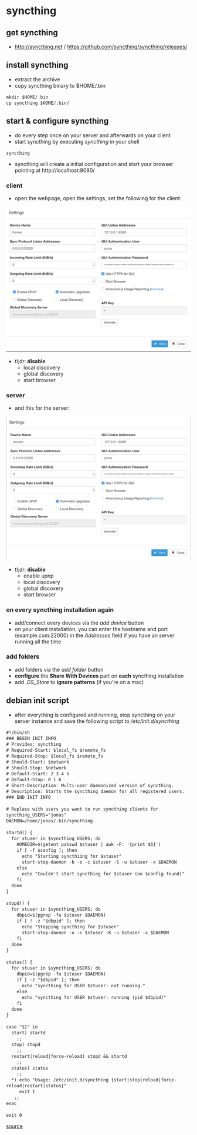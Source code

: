 # syncthing

## get syncthing
* http://syncthing.net / https://github.com/syncthing/syncthing/releases/

## install syncthing
* extract the archive
* copy syncthing binary to $HOME/.bin

```
mkdir $HOME/.bin
cp syncthing $HOME/.bin/
```

## start & configure syncthing
* do every step once on your server and afterwards on your client
* start syncthing by executing *syncthing* in your shell

```
syncthing
```
* syncthing will create a initial configuration and start your browser pointing at http://localhost:8080/

### client
* open the webpage, open the settings, set the following for the client:

![image](https://github.com/pew/hello/blob/master/.assets/syncthing_client.png)

* tl;dr: **disable**
	* local discovery
	* global discovery
	* start browser

### server
* and this for the server:

![image](https://github.com/pew/hello/blob/master/.assets/syncthing_server.png)

* tl;dr: **disable**
	* enable upnp
	* local discovery
	* global discovery
	* start browser

### on every syncthing installation again

* add/connect every devices via the *add device* button
* on your client installation, you can enter the hostname and port (example.com:22000) in the *Addresses* field if you have an server running all the time

### add folders
* add folders via the *add folder* button
* **configure** the **Share With Devices** part on **each** syncthing installation
* add *.DS_Store* to **ignore patterns** (if you're on a mac)

## debian init script
* after everything is configured and running, stop syncthing on your server instance and save the following script to */etc/init.d/syncthing*

```
#!/bin/sh
### BEGIN INIT INFO
# Provides: syncthing
# Required-Start: $local_fs $remote_fs
# Required-Stop: $local_fs $remote_fs
# Should-Start: $network
# Should-Stop: $network
# Default-Start: 2 3 4 5
# Default-Stop: 0 1 6
# Short-Description: Multi-user daemonized version of syncthing.
# Description: Starts the syncthing daemon for all registered users.
### END INIT INFO

# Replace with users you want to run syncthing clients for
syncthing_USERS="jonas"
DAEMON=/home/jonas/.bin/syncthing

startd() {
  for stuser in $syncthing_USERS; do
    HOMEDIR=$(getent passwd $stuser | awk -F: '{print $6}')
    if [ -f $config ]; then
      echo "Starting syncthiing for $stuser"
      start-stop-daemon -b -o -c $stuser -S -u $stuser -x $DAEMON
    else
      echo "Couldn't start syncthing for $stuser (no $config found)"
    fi
  done
}

stopd() {
  for stuser in $syncthing_USERS; do
    dbpid=$(pgrep -fu $stuser $DAEMON)
    if [ ! -z "$dbpid" ]; then
      echo "Stopping syncthing for $stuser"
      start-stop-daemon -o -c $stuser -K -u $stuser -x $DAEMON
    fi
  done
}

status() {
  for stuser in $syncthing_USERS; do
    dbpid=$(pgrep -fu $stuser $DAEMON)
    if [ -z "$dbpid" ]; then
      echo "syncthing for USER $stuser: not running."
    else
      echo "syncthing for USER $stuser: running (pid $dbpid)"
    fi
  done
}

case "$1" in
  start) startd
    ;;
  stop) stopd
    ;;
  restart|reload|force-reload) stopd && startd
    ;;
  status) status
    ;;
  *) echo "Usage: /etc/init.d/syncthing {start|stop|reload|force-reload|restart|status}"
     exit 1
   ;;
esac

exit 0
```
[source](https://discourse.syncthing.net/t/keeping-syncthing-running-systemd-regular-etc-init-d/402)
